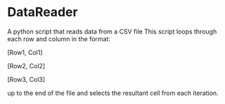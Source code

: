# DataReader
A python script that reads data from a CSV file 
This script loops through each row and column in the format:

[Row1, Col1]

[Row2, Col2]

[Row3, Col3]

up to the end of the file and selects the resultant cell from each iteration.

